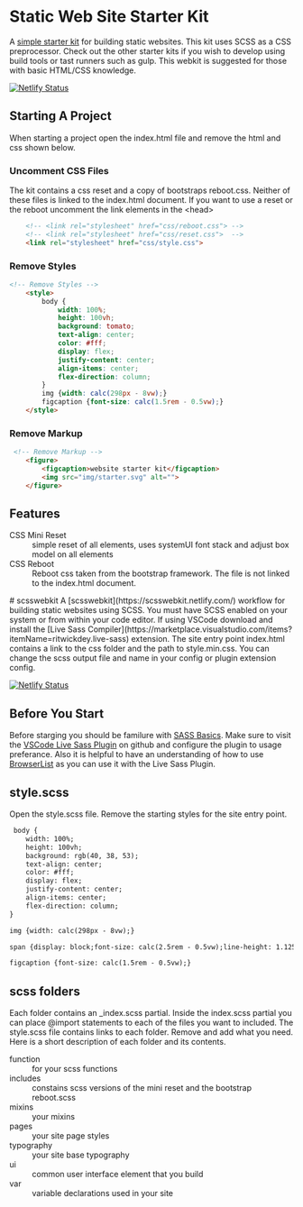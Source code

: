 # Static Web Site Starter Kit
A [simple starter kit](https://simplewebkit.netlify.com/) for building static websites. This kit uses SCSS as a CSS preprocessor. Check out the other starter kits if you wish to develop using build tools or tast runners such as gulp. This webkit is suggested for those with basic HTML/CSS knowledge.   
  
  [![Netlify Status](https://api.netlify.com/api/v1/badges/55ba53f0-e914-459e-ad50-9aaea57e1043/deploy-status)](https://app.netlify.com/sites/simplewebkit/deploys)

## Starting A Project
When starting a project open the index.html file and remove the html and css shown below. 
### Uncomment CSS Files  
The kit contains a css reset and a copy of bootstraps reboot.css. Neither of these files is linked to the index.html document. If you want to use a reset or the reboot uncomment the link elements in the &lt;head&gt;
```html
    <!-- <link rel="stylesheet" href="css/reboot.css"> -->
    <!-- <link rel="stylesheet" href="css/reset.css">  -->
    <link rel="stylesheet" href="css/style.css">
```

 


### Remove Styles
```html
<!-- Remove Styles -->
    <style>
        body {
            width: 100%;
            height: 100vh;
            background: tomato;
            text-align: center;
            color: #fff;
            display: flex;
            justify-content: center;
            align-items: center;
            flex-direction: column;
        }
        img {width: calc(298px - 8vw);}
        figcaption {font-size: calc(1.5rem - 0.5vw);}
    </style>
```
### Remove Markup
```html
 <!-- Remove Markup -->
    <figure>
        <figcaption>website starter kit</figcaption>
        <img src="img/starter.svg" alt="">
    </figure>
```
 

## Features
<dl>
  <dt>CSS Mini Reset</dt>
   <dd>simple reset of all elements, uses systemUI font stack and adjust box model on all elements</dd>  
   <dt>CSS Reboot</dt>
   <dd>
   Reboot css taken from the bootstrap framework. The file is not linked to the index.html document.  
   </dd>  
</dl>
# scsswebkit  
A [scsswebkit](https://scsswebkit.netlify.com/) workflow for building static websites using SCSS. You must have SCSS enabled on your system or from within your code editor. If using VSCode download and install the [Live Sass Compiler](https://marketplace.visualstudio.com/items?itemName=ritwickdey.live-sass) extension.  The site entry point index.html contains a link to the css folder and the path to style.min.css. You can change the scss output file and name in your config or plugin extension config.
  
[![Netlify Status](https://api.netlify.com/api/v1/badges/0d8fa354-61e8-4de3-ada5-50e557271446/deploy-status)](https://app.netlify.com/sites/scsswebkit/deploys)  
  
## Before You Start
Before starging you should be familure with [SASS Basics](https://sass-lang.com/guide). Make sure to visit the [VSCode Live Sass Plugin](https://github.com/ritwickdey/vscode-live-sass-compiler/blob/master/docs/settings.md) on github and configure the plugin to usage preferance. Also it is helpful to have an understanding of how to use [BrowserList](https://github.com/browserslist/browserslist) as you can use it with the Live Sass Plugin.  
  
## style.scss
Open the style.scss file. Remove the starting styles for the site entry point.
```html
 body {
    width: 100%;
    height: 100vh;
    background: rgb(40, 38, 53);
    text-align: center;
    color: #fff;
    display: flex;
    justify-content: center;
    align-items: center;
    flex-direction: column;
}

img {width: calc(298px - 8vw);}

span {display: block;font-size: calc(2.5rem - 0.5vw);line-height: 1.125rem;}

figcaption {font-size: calc(1.5rem - 0.5vw);}
```

    
## scss folders
Each folder contains an _index.scss partial. Inside the index.scss partial you can place @import statements to each of the files you want to included. The style.scss file contains links to each folder. Remove and add what you need. Here is a short description of each folder and its contents.
<dl>
  <dt>function</dt>
   <dd>for your scss functions</dd>
  <dt>includes</dt>
   <dd>constains scss versions of the mini reset and the bootstrap reboot.scss</dd>
  <dt>mixins</dt>
   <dd>your mixins</dd>
   <dt>pages</dt>
   <dd>your site page styles</dd>
   <dt>typography</dt>
   <dd>your site base typography</dd>
   <dt>ui</dt>
   <dd>common user interface element that you build</dd>
   <dt>var</dt>
   <dd>variable declarations used in your site</dd>
</dl>  
